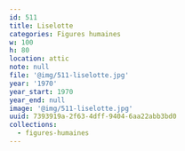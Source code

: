 ```yaml
---
id: 511
title: Liselotte
categories: Figures humaines
w: 100
h: 80
location: attic
note: null
file: '@img/511-liselotte.jpg'
year: '1970'
year_start: 1970
year_end: null
image: '@img/511-liselotte.jpg'
uuid: 7393919a-2f63-4dff-9404-6aa22abb3bd0
collections:
  - figures-humaines
---
```


